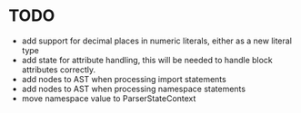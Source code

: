# TODO

- add support for decimal places in numeric literals, either as a new literal type 
- add state for attribute handling, this will be needed to handle block attributes correctly. 
- add nodes to AST when processing import statements
- add nodes to AST when processing namespace statements
- move namespace value to ParserStateContext
